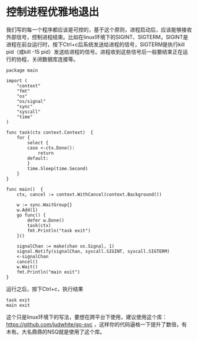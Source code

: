 # 控制进程优雅地退出

我们写的每一个程序都应该是可控的，基于这个原则，进程启动后，应该能够接收外部信号，控制进程结束。比如在linux环境下的SIGINT、SIGTERM，SIGINT是进程在前台运行时，按下Ctrl+c后系统发送给进程的信号，SIGTERM是执行kill pid（或kill -15 pid）发送给进程的信号。进程收到这些信号后一般要结束正在运行的协程，关闭数据库连接等。

```
package main

import (
	"context"
	"fmt"
	"os"
	"os/signal"
	"sync"
	"syscall"
	"time"
)

func task(ctx context.Context)  {
	for {
		select {
		case <-ctx.Done():
			return
		default:
		}
		time.Sleep(time.Second)
	}
}

func main()  {
	ctx, cancel := context.WithCancel(context.Background())

	w := sync.WaitGroup{}
	w.Add(1)
	go func() {
		defer w.Done()
		task(ctx)
		fmt.Println("task exit")
	}()

	signalChan := make(chan os.Signal, 1)
	signal.Notify(signalChan, syscall.SIGINT, syscall.SIGTERM)
	<-signalChan
	cancel()
	w.Wait()
	fmt.Println("main exit")
}

```

运行之后，按下Ctrl+c，执行结果
```
task exit
main exit

```
这个只是linux环境下的写法，要想在跨平台下使用，建议使用这个库： https://github.com/judwhite/go-svc ，这样你的代码逼格一下提升了数倍，有木有。大名鼎鼎的NSQ就是使用了这个库。